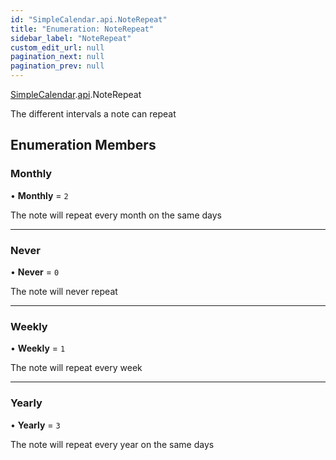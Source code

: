 ```yaml
---
id: "SimpleCalendar.api.NoteRepeat"
title: "Enumeration: NoteRepeat"
sidebar_label: "NoteRepeat"
custom_edit_url: null
pagination_next: null
pagination_prev: null
---
```


[SimpleCalendar](../namespaces/SimpleCalendar.md).[api](../namespaces/SimpleCalendar.api.md).NoteRepeat

The different intervals a note can repeat

## Enumeration Members

### Monthly

• **Monthly** = ``2``

The note will repeat every month on the same days

___

### Never

• **Never** = ``0``

The note will never repeat

___

### Weekly

• **Weekly** = ``1``

The note will repeat every week

___

### Yearly

• **Yearly** = ``3``

The note will repeat every year on the same days
